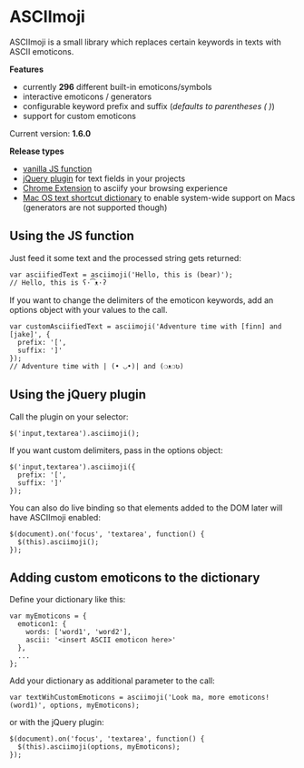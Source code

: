 # ASCIImoji

ASCIImoji is a small library which replaces certain keywords in texts with ASCII emoticons.

**Features**

- currently **296** different built-in emoticons/symbols
- interactive emoticons / generators
- configurable keyword prefix and suffix (_defaults to parentheses ( )_)
- support for custom emoticons

Current version: **1.6.0**

**Release types**

- [vanilla JS function]((https://github.com/hpcodecraft/asciimoji/blob/master/dist/js/asciimoji.js))
- [jQuery plugin](https://github.com/hpcodecraft/asciimoji/blob/master/dist/jquery/asciimoji.jquery.js) for text fields in your projects
- [Chrome Extension](https://chrome.google.com/webstore/detail/asciimoji/pglkjdoamcojlfjbdeenodmpkjkgplik) to asciify your browsing experience
- [Mac OS text shortcut dictionary]((https://github.com/hpcodecraft/asciimoji/blob/master/dist/macos-dictionary/asciimoji.plist)) to enable system-wide support on Macs (generators are not supported though)

## Using the JS function

Just feed it some text and the processed string gets returned:

    var asciifiedText = asciimoji('Hello, this is (bear)');
    // Hello, this is ʕ·͡ᴥ·ʔ

If you want to change the delimiters of the emoticon keywords, add an options object with your values to the call.

    var customAsciifiedText = asciimoji('Adventure time with [finn] and [jake]', {
      prefix: '[',
      suffix: ']'
    });
    // Adventure time with | (• ◡•)| and (❍ᴥ❍ʋ)

## Using the jQuery plugin

Call the plugin on your selector:

    $('input,textarea').asciimoji();

If you want custom delimiters, pass in the options object:

    $('input,textarea').asciimoji({
      prefix: '[',
      suffix: ']'
    });

You can also do live binding so that elements added to the DOM later will have ASCIImoji enabled:

    $(document).on('focus', 'textarea', function() {
      $(this).asciimoji();
    });

## Adding custom emoticons to the dictionary

Define your dictionary like this:

    var myEmoticons = {
      emoticon1: {
        words: ['word1', 'word2'],
        ascii: '<insert ASCII emoticon here>'
      },
      ...
    };

Add your dictionary as additional parameter to the call:

    var textWihCustomEmoticons = asciimoji('Look ma, more emoticons! (word1)', options, myEmoticons);

or with the jQuery plugin:

    $(document).on('focus', 'textarea', function() {
      $(this).asciimoji(options, myEmoticons);
    });
